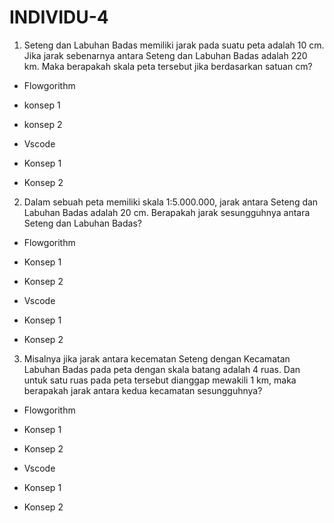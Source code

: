 # INDIVIDU-4

1. Seteng dan Labuhan Badas memiliki jarak pada suatu peta adalah 10 cm. Jika jarak 
sebenarnya antara Seteng dan Labuhan Badas adalah 220 km. Maka berapakah skala 
peta tersebut jika berdasarkan satuan cm?

- Flowgorithm

- konsep 1



- konsep 2


- Vscode

- Konsep 1

- Konsep 2


2. Dalam sebuah peta memiliki skala 1:5.000.000, jarak antara Seteng dan Labuhan Badas 
adalah 20 cm. Berapakah jarak sesungguhnya antara Seteng dan Labuhan Badas?

- Flowgorithm

- Konsep 1

- Konsep 2

- Vscode

- Konsep 1

- Konsep 2

3. Misalnya jika jarak antara kecematan Seteng dengan Kecamatan Labuhan Badas pada 
peta dengan skala batang adalah 4 ruas. Dan untuk satu ruas pada peta tersebut 
dianggap mewakili 1 km, maka berapakah jarak antara kedua kecamatan
sesungguhnya?

- Flowgorithm

- Konsep 1

- Konsep 2

- Vscode

- Konsep 1

- Konsep 2
